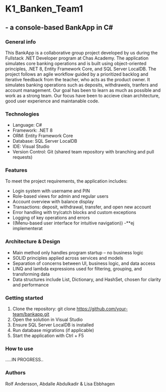 # K1_Banken_Team1 
## - a console-based BankApp in C#

### General info
This BankApp is a collaborative group project developed by us during the Fullstack .NET Developer program at Chas Academy. The application simulates core banking operations and is built using object-oriented principles, .NET 8, Entity Framework Core, and SQL Server LocalDB. The project follows an agile workflow guided by a prioritized backlog and iterative feedback from the teacher, who acts as the product owner. It simulates banking operations such as deposits, withdrawels, tranfers and account management. Our goal has been to learn as much as possible and work as a strong team. Our focus have been to accieve clean architecture, good user experience and maintanable code. 

### Technologies
- Language: C#
- Framework: .NET 8
- ORM: Entity Framework Core
- Database: SQL Server LocalDB
- IDE: Visual Studio
- Version Control: Git (shared team repository with branching and pull requests)

### Features
To meet the project requirements, the application includes:
- Login system with username and PIN 
- Role-based views for admin and regular users
- Account overview with balance display
- Transactions: deposit, withdrawal, transfer, and open new account
- Error handling with try/catch blocks and custom exceptions
- Logging of key operations and errors
- ((Menu-based user interface for intuitive navigation)) -**ej implementerat

### Architecture & Design
- Main method only handles program startup – no business logic
- SOLID principles applied across services and models
- Separation of concerns between UI, business logic, and data access
- LINQ and lambda expressions used for filtering, grouping, and transforming data
- Data structures include List, Dictionary, and HashSet, chosen for clarity and performance

### Getting started 
1. Clone the repository:
  git clone https://github.com/your-team/bankapp.git
2. Open the solution in Visual Studio
3. Ensure SQL Server LocalDB is installed
4. Run database migrations (if applicable)
5. Start the application with Ctrl + F5

### How to use
.....IN PROGRESS.. 

### Authors
Rolf Andersson, Abdalle Abdulkadir & Lisa Ebbhagen 
